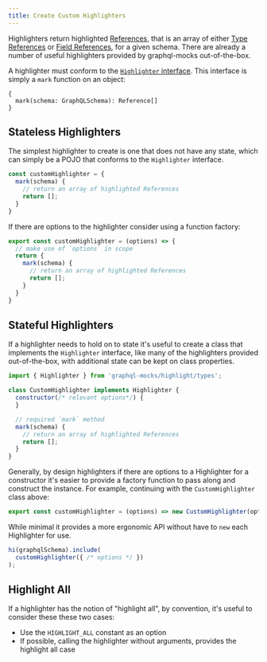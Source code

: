 ```yaml
---
title: Create Custom Highlighters
---
```


Highlighters return highlighted [References](/docs/highlight/introducing-highlight#references), that is an array of either [Type References](/api/modules/_highlight_types_.html#typereference) or [Field References](/api/modules/_highlight_types_.html#fieldreference), for a given schema. There are already a number of useful highlighters provided by graphql-mocks out-of-the-box.

A highlighter must conform to the [`Highlighter` interface](/api/interfaces/_highlight_types_.highlighter.html). This interface is simply a `mark` function on an object:
```
{
  mark(schema: GraphQLSchema): Reference[]
}
```

## Stateless Highlighters

The simplest highlighter to create is one that does not have any state, which can simply be a POJO that conforms to the `Highlighter` interface.

```js
const customHighlighter = {
  mark(schema) {
    // return an array of highlighted References
    return [];
  }
}
```

If there are options to the highlighter consider using a function factory:

```js
export const customHighlighter = (options) => {
  // make use of `options` in scope
  return {
    mark(schema) {
      // return an array of highlighted References
      return [];
    }
  }
}
```

## Stateful Highlighters

If a highlighter needs to hold on to state it's useful to create a class that implements the `Highlighter` interface, like many of the highlighters provided out-of-the-box, with additional state can be kept on class properties.

```js
import { Highlighter } from 'graphql-mocks/highlight/types';

class CustomHighlighter implements Highlighter {
  constructor(/* relevant options*/) {
  }

  // required `mark` method
  mark(schema) {
    // return an array of highlighted References
    return [];
  }
}
```

Generally, by design highlighters if there are options to a Highlighter for a constructor it's easier to provide a factory function to pass along and construct the instance. For example, continuing with the `CustomHighlighter` class above:

```js
export const customHighlighter = (options) => new CustomHighlighter(options);
```

While minimal it provides a more ergonomic API without have to `new` each Highlighter for use.

```js
hi(graphqlSchema).include(
  customHighlighter({ /* options */ })
);
```

## Highlight All

If a highlighter has the notion of "highlight all", by convention, it's useful to consider these these two cases:
* Use the `HIGHLIGHT_ALL` constant as an option
* If possible, calling the highlighter without arguments, provides the highlight all case
